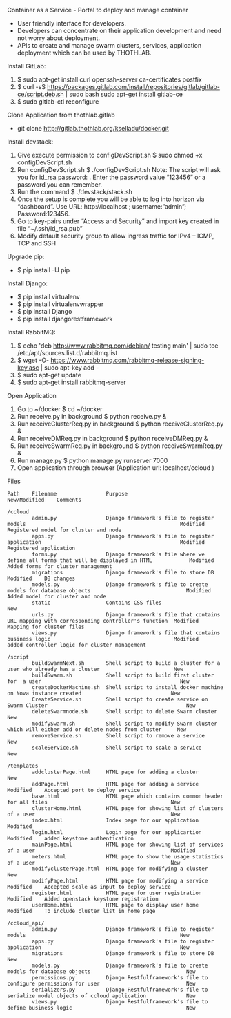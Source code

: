 Container as a Service - Portal to deploy and manage container
* User friendly interface for developers.
* Developers can concentrate on their application development and need not worry about deployment.
* APIs to create and manage swarm clusters, services, application deployment which can be used by THOTHLAB.

Install GitLab:

1. $ sudo apt-get install curl openssh-server ca-certificates postfix
2. $ curl -sS https://packages.gitlab.com/install/repositories/gitlab/gitlab-ce/script.deb.sh | sudo bash sudo apt-get install gitlab-ce
3. $ sudo gitlab-ctl reconfigure

Clone Application from thothlab.gitlab

* git clone http://gitlab.thothlab.org/kselladu/docker.git

Install devstack:

1. Give execute permission to configDevScript.sh
      $ sudo chmod +x configDevScript.sh 
2. Run configDevScript.sh
      $ ./configDevScript.sh
Note: The script will ask you for id_rsa password: . Enter the password value “123456” or a password you can remember.
3. Run the command 
      $ ./devstack/stack.sh
4. Once the setup is complete you will be able to log into horizon via “dashboard”. Use URL: http://localhost ; username:”admin”; Password:123456.
5. Go to key-pairs under “Access and Security” and import key created in file “~/.ssh/id_rsa.pub” 
6. Modify default security group to allow ingress traffic for IPv4 – ICMP, TCP and SSH

Upgrade pip:

* $ pip install -U pip


Install Django:

* $ pip install virtualenv
* $ pip install virtualenvwrapper
* $ pip install Django
* $ pip install djangorestframework

Install RabbitMQ:

1. $ echo 'deb http://www.rabbitmq.com/debian/ testing main' |
sudo tee /etc/apt/sources.list.d/rabbitmq.list
2. $ wget -O- https://www.rabbitmq.com/rabbitmq-release-signing-key.asc |
sudo apt-key add -	
3. $ sudo apt-get update
4. $ sudo apt-get install rabbitmq-server


Open Application

1. Go to ~/docker
      $ cd ~/docker
2. Run receive.py in background
      $ python receive.py &
2. Run receiveClusterReq.py in background
      $ python receiveClusterReq.py &
2. Run receiveDMReq.py in background
      $ python receiveDMReq.py &
2. Run receiveSwarmReq.py in background
      $ python receiveSwarmReq.py &  
3. Run manage.py
      $ python manage.py runserver 7000
4. Open application through browser (Application url: localhost/ccloud )


Files

	Path	Filename				Purpose																						New/Modified	Comments
	
	/ccloud	
	        admin.py				Django framework's file to register models													Modified	Registered model for cluster and node
			apps.py					Django framework's file to register application												Modified	Registered application
			forms.py				Django framework's file where we define all forms that will be displayed in HTML			Modified	Added forms for cluster management
			migrations				Django framework's file to store DB															Modified	DB changes
			models.py				Django framework's file to create models for database objects								Modified	Added model for cluster and node
			static					Contains CSS files																			New	
			urls.py					Django framework's file that contains URL mapping with corresponding controller's function	Modified	Mapping for cluster files
			views.py				Django framework's file that contains business logic										Modified	added controller logic for cluster management
	
	/script	
	        buildSwarmNext.sh		Shell script to build a cluster for a user who already has a cluster						New	
			buildSwarm.sh			Shell script to build first cluster for  a user												New	
			createDockerMachine.sh	Shell script to install docker machine on Nova instance created								New	
			CreateService.sh		Shell script to create service on Swarm Cluster												New	
			deleteSwarmnode.sh		Shell script to delete Swarm cluster														New	
			modifySwarm.sh			Shell script to modify Swarm cluster which will either add or delete nodes from cluster		New	
			removeService.sh		Shell script to remove a service															New	
			scaleService.sh			Shell script to scale a service																New	
    
    /templates
	        addclusterPage.html		HTML page for adding a cluster																New	
			addPage.html			HTML page for adding a service																Modified	Accepted port to deploy service
			base.html				HTML page which contains common header for all files										New	
			clusterHome.html		HTML page for showing list of clusters of a user											New	
			index.html				Index page for our application																Modified	
			login.html				Login page for our applicartion																Modified	added keystone authentication
			mainPage.html			HTML page for showing list of services of a user											Modified	
			meters.html				HTML page to show the usage statistics of a user											New	
			modifyclusterPage.html	HTML page for modifying a cluster															New	
			modifyPage.html			HTML page for modifying a service															Modified	Accepted scale as input to deploy service
			register.html			HTML page for user registration																Modified	Added openstack keystone registration
			userHome.html			HTML page to display user home 																Modified	To include cluster list in home page
    
    /ccloud_api/	
			admin.py				Django framework's file to register models													New	
			apps.py					Django framework's file to register application												New	
			migrations				Django framework's file to store DB															New	
			models.py				Django framework's file to create models for database objects								New	
			permissions.py			Django Restfulframework's file to configure permissions for user							New	
			serializers.py			Django Restfulframework's file to serialize model objects of ccloud application				New	
			views.py				Django Restfulframework's file to define business logic										New